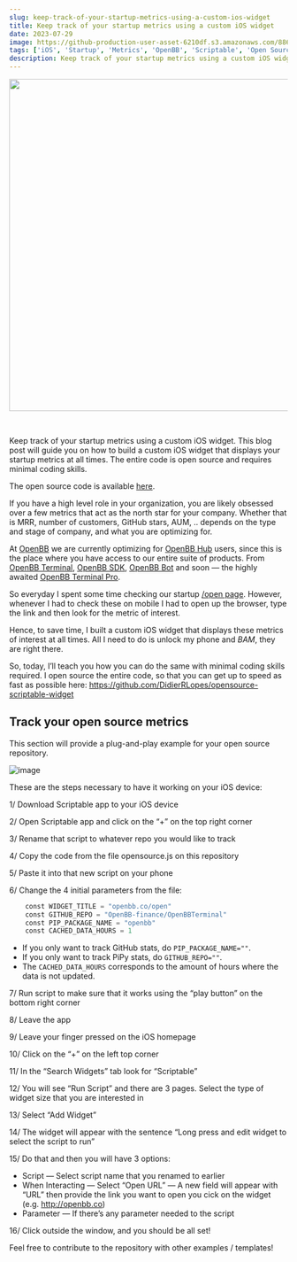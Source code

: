 ```yaml
---
slug: keep-track-of-your-startup-metrics-using-a-custom-ios-widget
title: Keep track of your startup metrics using a custom iOS widget
date: 2023-07-29
image: https://github-production-user-asset-6210df.s3.amazonaws.com/88618738/280556605-d5b174c3-2a30-4494-b5ae-a0639fe5374e.png
tags: ['iOS', 'Startup', 'Metrics', 'OpenBB', 'Scriptable', 'Open Source']
description: Keep track of your startup metrics using a custom iOS widget. This blog post will guide you on how to build a custom iOS widget that displays your startup metrics at all times. The entire code is open source and requires minimal coding skills.
---
```


<p align="center">
    <img width="600" src="https://github-production-user-asset-6210df.s3.amazonaws.com/88618738/280556605-d5b174c3-2a30-4494-b5ae-a0639fe5374e.png"/>
</p>

<br />

Keep track of your startup metrics using a custom iOS widget. This blog post will guide you on how to build a custom iOS widget that displays your startup metrics at all times. The entire code is open source and requires minimal coding skills.

The open source code is available [here](https://github.com/DidierRLopes/opensource-scriptable-widget/tree/main).

<!-- truncate -->

<div style={{borderTop: '1px solid #0088CC', margin: '1.5em 0'}} />

If you have a high level role in your organization, you are likely obsessed over a few metrics that act as the north star for your company. Whether that is MRR, number of customers, GitHub stars, AUM, .. depends on the type and stage of company, and what you are optimizing for.

At [OpenBB](https://openbb.co) we are currently optimizing for [OpenBB Hub](https://my.openbb.co) users, since this is the place where you have access to our entire suite of products. From [OpenBB Terminal](https://my.openbb.co/app/terminal), [OpenBB SDK](https://my.openbb.co/app/sdk), [OpenBB Bot](https://my.openbb.co/app/bot) and soon — the highly awaited [OpenBB Terminal Pro](https://my.openbb.co/app/pro).

So everyday I spent some time checking our startup [/open page](https://openbb.co/open). However, whenever I had to check these on mobile I had to open up the browser, type the link and then look for the metric of interest.

Hence, to save time, I built a custom iOS widget that displays these metrics of interest at all times. All I need to do is unlock my phone and *BAM*, they are right there.

So, today, I’ll teach you how you can do the same with minimal coding skills required. I open source the entire code, so that you can get up to speed as fast as possible here: https://github.com/DidierRLopes/opensource-scriptable-widget

## Track your open source metrics

This section will provide a plug-and-play example for your open source repository.

![image](https://github.com/Meg1211/my-website/assets/88618738/9e9a483d-6264-41fa-afc3-aa4b4946e3e8)

These are the steps necessary to have it working on your iOS device:

1/ Download Scriptable app to your iOS device

2/ Open Scriptable app and click on the “+” on the top right corner

3/ Rename that script to whatever repo you would like to track

4/ Copy the code from the file opensource.js on this repository

5/ Paste it into that new script on your phone

6/ Change the 4 initial parameters from the file:

```python
    const WIDGET_TITLE = "openbb.co/open"
    const GITHUB_REPO = "OpenBB-finance/OpenBBTerminal"
    const PIP_PACKAGE_NAME = "openbb"
    const CACHED_DATA_HOURS = 1
```

- If you only want to track GitHub stats, do `PIP_PACKAGE_NAME=""`.
- If you only want to track PiPy stats, do `GITHUB_REPO=""`.
- The `CACHED_DATA_HOURS` corresponds to the amount of hours where the data is not updated.

7/ Run script to make sure that it works using the “play button” on the bottom right corner

8/ Leave the app

9/ Leave your finger pressed on the iOS homepage

10/ Click on the “+” on the left top corner

11/ In the “Search Widgets” tab look for “Scriptable”

12/ You will see “Run Script” and there are 3 pages. Select the type of widget size that you are interested in

13/ Select “Add Widget”

14/ The widget will appear with the sentence “Long press and edit widget to select the script to run”

15/ Do that and then you will have 3 options:

- Script — Select script name that you renamed to earlier
- When Interacting — Select “Open URL” — A new field will appear with “URL” then provide the link you want to open you cick on the widget (e.g. http://openbb.co)
- Parameter — If there’s any parameter needed to the script

16/ Click outside the window, and you should be all set!

Feel free to contribute to the repository with other examples / templates!
